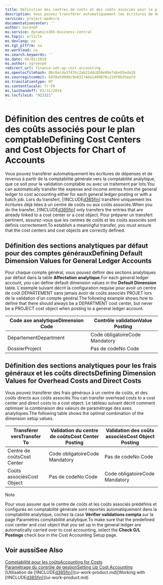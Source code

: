 ```yaml
---
title: Définition des centres de coûts et des coûts associés pour le plan comptable | Microsoft Docs
description: Vous pouvez transférer automatiquement les écritures de dépenses et de revenus à partir de la comptabilité générale vers la comptabilité analytique, que ce soit pour la validation comptable ou avec un traitement par lots. Lors du transfert, le système transfère uniquement les écritures déjà liées à un centre de coûts ou aux coûts associés. Pour préparer un transfert pertinent, assurez-vous que les centres de coûts et les coûts associés sont définis correctement.
services: project-madeira
documentationcenter: ''
author: SorenGP
ms.service: dynamics365-business-central
ms.topic: article
ms.devlang: na
ms.tgt_pltfrm: na
ms.workload: na
ms.search.keywords: ''
ms.date: 04/01/2019
ms.author: sgroespe
redirect_url: finance-set-up-cost-accounting
ms.openlocfilehash: 00c0ac4a37476c2ab21ddc850e80e7abeb5eda18
ms.sourcegitcommit: bd78a5d990c9e83174da1409076c22df8b35eafd
ms.translationtype: HT
ms.contentlocale: fr-FR
ms.lasthandoff: 03/31/2019
ms.locfileid: "923321"
---
```

# <a name="defining-cost-centers-and-cost-objects-for-chart-of-accounts"></a><span data-ttu-id="b3242-105">Définition des centres de coûts et des coûts associés pour le plan comptable</span><span class="sxs-lookup"><span data-stu-id="b3242-105">Defining Cost Centers and Cost Objects for Chart of Accounts</span></span>
<span data-ttu-id="b3242-106">Vous pouvez transférer automatiquement les écritures de dépenses et de revenus à partir de la comptabilité générale vers la comptabilité analytique, que ce soit pour la validation comptable ou avec un traitement par lots.</span><span class="sxs-lookup"><span data-stu-id="b3242-106">You can automatically transfer the expense and income entries from the general ledger to cost accounting either for each general ledger posting or with a batch job.</span></span> <span data-ttu-id="b3242-107">Lors du transfert, [!INCLUDE[d365fin](includes/d365fin_md.md)] transfère uniquement les écritures déjà liées à un centre de coûts ou aux coûts associés.</span><span class="sxs-lookup"><span data-stu-id="b3242-107">When you do the transfer, [!INCLUDE[d365fin](includes/d365fin_md.md)] only transfers the entries that are already linked to a cost center or a cost object.</span></span> <span data-ttu-id="b3242-108">Pour préparer un transfert pertinent, assurez-vous que les centres de coûts et les coûts associés sont définis correctement.</span><span class="sxs-lookup"><span data-stu-id="b3242-108">To establish a meaningful transfer, you must ensure that the cost centers and cost objects are correctly defined.</span></span>  

## <a name="defining-default-dimension-values-for-general-ledger-accounts"></a><span data-ttu-id="b3242-109">Définition des sections analytiques par défaut pour des comptes généraux</span><span class="sxs-lookup"><span data-stu-id="b3242-109">Defining Default Dimension Values for General Ledger Accounts</span></span>  
<span data-ttu-id="b3242-110">Pour chaque compte général, vous pouvez définir des sections analytiques par défaut dans la table **Affectation analytique**.</span><span class="sxs-lookup"><span data-stu-id="b3242-110">For each general ledger account, you can define default dimension values in the **Default Dimension** table.</span></span> <span data-ttu-id="b3242-111">L'exemple suivant décrit la configuration requise pour avoir un centre de coût DÉPARTEMENT sans jamais avoir de coûts associés PROJET lors de la validation d'un compte général.</span><span class="sxs-lookup"><span data-stu-id="b3242-111">The following example shows how to define that there should always be a DEPARTMENT cost center, but never be a PROJECT cost object when posting to a general ledger account.</span></span>  

|<span data-ttu-id="b3242-112">**Code axe analytique**</span><span class="sxs-lookup"><span data-stu-id="b3242-112">**Dimension Code**</span></span>|<span data-ttu-id="b3242-113">**Contrôle validation**</span><span class="sxs-lookup"><span data-stu-id="b3242-113">**Value Posting**</span></span>|  
|------------------------------------------|-----------------------------------------|  
|<span data-ttu-id="b3242-114">Département</span><span class="sxs-lookup"><span data-stu-id="b3242-114">Department</span></span>|<span data-ttu-id="b3242-115">Code obligatoire</span><span class="sxs-lookup"><span data-stu-id="b3242-115">Code Mandatory</span></span>|  
|<span data-ttu-id="b3242-116">Dossier</span><span class="sxs-lookup"><span data-stu-id="b3242-116">Project</span></span>|<span data-ttu-id="b3242-117">Pas de code</span><span class="sxs-lookup"><span data-stu-id="b3242-117">No Code</span></span>|  

## <a name="defining-dimension-values-for-overhead-costs-and-direct-costs"></a><span data-ttu-id="b3242-118">Définition des sections analytiques pour les frais généraux et les coûts directs</span><span class="sxs-lookup"><span data-stu-id="b3242-118">Defining Dimension Values for Overhead Costs and Direct Costs</span></span>  
 <span data-ttu-id="b3242-119">Vous pouvez transférer des frais généraux à un centre de coûts, et des coûts directs aux coûts associés.</span><span class="sxs-lookup"><span data-stu-id="b3242-119">You can transfer overhead costs to a cost center and direct costs to a cost object.</span></span> <span data-ttu-id="b3242-120">Le tableau suivant décrit comment optimiser la combinaison des valeurs de paramétrage des axes analytiques.</span><span class="sxs-lookup"><span data-stu-id="b3242-120">The following table shows the optimal combination of the dimension setup values.</span></span>  

|<span data-ttu-id="b3242-121">Transférer vers</span><span class="sxs-lookup"><span data-stu-id="b3242-121">Transfer To</span></span>|<span data-ttu-id="b3242-122">Validation du centre de coûts</span><span class="sxs-lookup"><span data-stu-id="b3242-122">Cost Center Posting</span></span>|<span data-ttu-id="b3242-123">Validation des coûts associés</span><span class="sxs-lookup"><span data-stu-id="b3242-123">Cost Object Posting</span></span>|  
|-----------------|-------------------------|-------------------------|  
|<span data-ttu-id="b3242-124">Centre de coûts</span><span class="sxs-lookup"><span data-stu-id="b3242-124">Cost Center</span></span>|<span data-ttu-id="b3242-125">Code obligatoire</span><span class="sxs-lookup"><span data-stu-id="b3242-125">Code Mandatory</span></span>|<span data-ttu-id="b3242-126">Pas de code</span><span class="sxs-lookup"><span data-stu-id="b3242-126">No Code</span></span>|  
|<span data-ttu-id="b3242-127">Coûts associés</span><span class="sxs-lookup"><span data-stu-id="b3242-127">Cost Object</span></span>|<span data-ttu-id="b3242-128">Pas de code</span><span class="sxs-lookup"><span data-stu-id="b3242-128">No Code</span></span>|<span data-ttu-id="b3242-129">Code obligatoire</span><span class="sxs-lookup"><span data-stu-id="b3242-129">Code Mandatory</span></span>|  

> [!NOTE]  
>  <span data-ttu-id="b3242-130">Pour vous assurer que le centre de coûts et les coûts associés prédéfinis et configurés en comptabilité générale sont reportés automatiquement dans la comptabilité analytique, cochez la case **Vérifier validations compta** sur la page Paramètres comptabilité analytique.</span><span class="sxs-lookup"><span data-stu-id="b3242-130">To make sure that the predefined cost center and cost object that you set up in the general ledger are automatically carried over to cost accounting, select the **Check G/L Postings** check box in the Cost Accounting Setup page.</span></span>  

## <a name="see-also"></a><span data-ttu-id="b3242-131">Voir aussi</span><span class="sxs-lookup"><span data-stu-id="b3242-131">See Also</span></span>  
[<span data-ttu-id="b3242-132">Comptabilité pour les coûts</span><span class="sxs-lookup"><span data-stu-id="b3242-132">Accounting for Costs</span></span>](finance-manage-cost-accounting.md)  
[<span data-ttu-id="b3242-133">Paramétrage du contrôle de gestion</span><span class="sxs-lookup"><span data-stu-id="b3242-133">Setting Up Cost Accounting</span></span>](finance-set-up-cost-accounting.md)  
<span data-ttu-id="b3242-134">[Utilisation de [!INCLUDE[d365fin](includes/d365fin_md.md)]](ui-work-product.md)</span><span class="sxs-lookup"><span data-stu-id="b3242-134">[Working with [!INCLUDE[d365fin](includes/d365fin_md.md)]](ui-work-product.md)</span></span>
